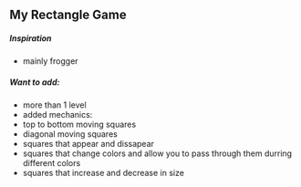 ## My Rectangle Game

##### Inspiration
* mainly frogger

##### Want to add:
* more than 1 level
* added mechanics:
* top to bottom moving squares 
* diagonal moving squares 
* squares that appear and dissapear
* squares  that change colors and allow you to pass through them durring different colors
* squares  that increase and decrease in size
